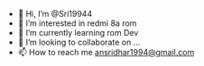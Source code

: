 - 👋 Hi, I’m @Sri19944
- 👀 I’m interested in redmi 8a rom 
- 🌱 I’m currently learning rom Dev
- 💞️ I’m looking to collaborate on ...
- 📫 How to reach me ansridhar1994@gmail.com

<!---
Sri19944/Sri19944 is a ✨ special ✨ repository because its `README.md` (this file) appears on your GitHub profile.
You can click the Preview link to take a look at your changes.
--->
